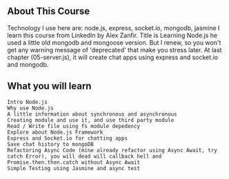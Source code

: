 ## About This Course

Technology I use here are:
node.js, express, socket.io, mongodb, jasmine
I learn this course from LinkedIn by Alex Zanfir. Title is Learning Node.js
he used a little old mongodb and mongoose version.
But I renew, so you won't get any warning message of 'deprecated' that make you stress later.
At last chapter (05-server.js), it will create chat apps using express and socket.io and mongodb.

## What you will learn

    Intro Node.js
    Why use Node.js
    A little information about synchronous and asynchronous
    Creating module and use it, and use third party module
    Read / Write file using fs module depedency
    Explore about Node.js Framework
    Express and Socket.io for chatting apps
    Save chat history to mongoDB
    Refactoring Async Code (mine already refactor using Async Await, try catch Error), you will dead will callback hell and Promise.then.then.catch without Async Await
    Simple Testing using Jasmine and async test
